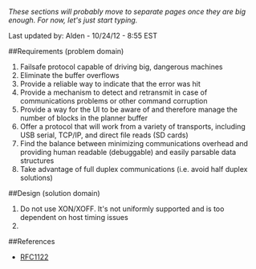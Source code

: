_These sections will probably move to separate pages once they are big enough. For now, let's just start typing._

Last updated by: Alden - 10/24/12 - 8:55 EST

##Requirements (problem domain)

1. Failsafe protocol capable of driving big, dangerous machines
1. Eliminate the buffer overflows
1. Provide a reliable way to indicate that the error was hit
1. Provide a mechanism to detect and retransmit in case of communications problems or other command corruption
1. Provide a way for the UI to be aware of and therefore manage the number of blocks in the planner buffer
1. Offer a protocol that will work from a variety of transports, including USB serial, TCP/IP, and direct file reads (SD cards)
1. Find the balance between minimizing communications overhead and providing human readable (debuggable) and easily parsable data structures
1. Take advantage of full duplex communications (i.e. avoid half duplex solutions)

##Design (solution domain)

1. Do not use XON/XOFF. It's not uniformly supported and is too dependent on host timing issues
1. 

##References
* [RFC1122](http://tools.ietf.org/html/rfc1122)

